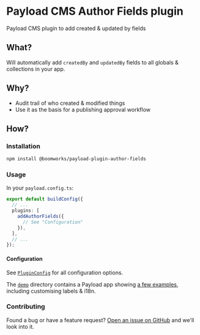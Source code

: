 # Payload CMS Author Fields plugin

Payload CMS plugin to add created & updated by fields

## What?

Will automatically add `createdBy` and `updatedBy` fields to all globals & collections in your app.

## Why?

- Audit trail of who created & modified things
- Use it as the basis for a publishing approval workflow

## How?

### Installation

```sh
npm install @boomworks/payload-plugin-author-fields
```

### Usage

In your `payload.config.ts`:

```typescript
export default buildConfig({
  // ...
  plugins: [
    addAuthorFields({
      // See "Configuration"
    }),
  ],
  // ...
});
```

#### Configuration

See [`PluginConfig`](./src/PluginConfig.ts) for all configuration options.

The [`demo`](./demo/) directory contains a Payload app showing [a few examples](./demo/src/payload.config.ts#L13), including customising labels & i18n.

### Contributing

Found a bug or have a feature request? [Open an issue on GitHub](https://github.com/boomworks/payload-plugin-author-fields/issues/new) and we'll look into it.
